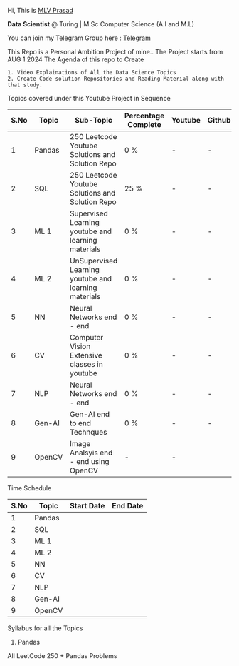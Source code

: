 

Hi, This is [MLV Prasad](https://www.linkedin.com/in/mlvprasadofficial/)

**Data Scientist** @ Turing | M.Sc Computer Science (A.I and M.L)

You can join my Telegram Group here : [Telegram](https://t.me/datascienceuniversity)


This Repo is a Personal Ambition Project of mine.. The Project starts from AUG 1 2024
The Agenda of this repo to Create 


    1. Video Explainations of All the Data Science Topics
    2. Create Code solution Repositories and Reading Material along with that study.

Topics covered under this Youtube Project in Sequence

| S.No | Topic | Sub-Topic | Percentage Complete | Youtube | Github |
|----------|----------|----------|----------|-------|------------|
| 1 | Pandas | 250 Leetcode Youtube Solutions and Solution Repo    | 0 %  | - | - |
| 2 | SQL    | 250 Leetcode Youtube Solutions and Solution Repo    | 25 % | - | - |
| 3 | ML 1 | Supervised Learning youtube and learning materials | 0 %  | - | - |
| 4 | ML 2 | UnSupervised Learning youtube and learning materials  | 0 % | - | - |
| 5 | NN | Neural Networks end - end  | 0 %  | - | - |
| 6 | CV | Computer Vision Extensive classes in youtube    | 0 % | - | - |
| 7 | NLP | Neural Networks end - end  | 0 %  | - | - |
| 8 | Gen-AI | Gen-AI end to end Technques   | 0 % | - | - |
| 9 | OpenCV | Image Analsyis end - end using OpenCV | - | - |

Time Schedule 

| S.No | Topic | Start Date  |End Date |
|----------|----------|----------|----------|
| 1 | Pandas |  | | 
| 2 | SQL    |  | | 
| 3 | ML 1 |  | | 
| 4 | ML 2 |  | | 
| 5 | NN |  | | 
| 6 | CV |  | | 
| 7 | NLP | | | 
| 8 | Gen-AI | | | 
| 9 | OpenCV | | | 


Syllabus for all the Topics

1. Pandas 

All LeetCode 250 + Pandas Problems 
